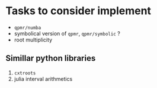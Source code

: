 # Tasks to consider implement

- `qpmr/numba`
- symbolical version of `qpmr`, `qpmr/symbolic` ?
- root multiplicity

## Simillar python libraries

1. `cxtroots`
1. julia interval arithmetics